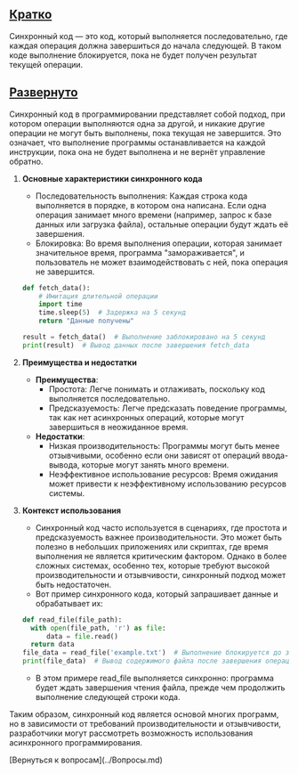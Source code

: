 ## <u>Кратко</u>

Синхронный код — это код, который выполняется последовательно, где каждая операция должна завершиться до начала
следующей. В таком коде выполнение блокируется, пока не будет получен результат текущей операции.

## <u>Развернуто</u>

Синхронный код в программировании представляет собой подход, при котором операции выполняются одна за другой, и никакие
другие операции не могут быть выполнены, пока текущая не завершится. Это означает, что выполнение программы
останавливается на каждой инструкции, пока она не будет выполнена и не вернёт управление обратно.

1. **Основные характеристики синхронного кода**
    - Последовательность выполнения: Каждая строка кода выполняется в порядке, в котором она написана. Если одна
      операция занимает много времени (например, запрос к базе данных или загрузка файла), остальные операции будут
      ждать её завершения.
    - Блокировка: Во время выполнения операции, которая занимает значительное время, программа "замораживается", и
      пользователь не может взаимодействовать с ней, пока операция не завершится.
    ```Python
    def fetch_data():
        # Имитация длительной операции
        import time
        time.sleep(5)  # Задержка на 5 секунд
        return "Данные получены"

    result = fetch_data()  # Выполнение заблокировано на 5 секунд
    print(result)  # Вывод данных после завершения fetch_data
    ```

2. **Преимущества и недостатки**
    - **Преимущества**:
        - Простота: Легче понимать и отлаживать, поскольку код выполняется последовательно.
        - Предсказуемость: Легче предсказать поведение программы, так как нет асинхронных операций, которые могут
          завершиться в неожиданное время.
    - **Недостатки**:
        - Низкая производительность: Программы могут быть менее отзывчивыми, особенно если они зависят от операций
          ввода-вывода, которые могут занять много времени.
        - Неэффективное использование ресурсов: Время ожидания может привести к неэффективному использованию ресурсов
          системы.

3. **Контекст использования**
    - Синхронный код часто используется в сценариях, где простота и предсказуемость важнее производительности. Это может
      быть полезно в небольших приложениях или скриптах, где время выполнения не является критическим фактором. Однако в
      более сложных системах, особенно тех, которые требуют высокой производительности и отзывчивости, синхронный подход
      может быть недостаточен.
    - Вот пример синхронного кода, который запрашивает данные и обрабатывает их:
    ```Python
    def read_file(file_path):
      with open(file_path, 'r') as file:
          data = file.read()
      return data
    file_data = read_file('example.txt')  # Выполнение блокируется до завершения чтения файла
    print(file_data)  # Вывод содержимого файла после завершения операции
    ```
    - В этом примере read_file выполняется синхронно: программа будет ждать завершения чтения файла, прежде чем продолжить
      выполнение следующей строки кода.

Таким образом, синхронный код является основой многих программ, но в зависимости от требований производительности и
отзывчивости, разработчики могут рассмотреть возможность использования асинхронного программирования.

<div>
[Вернуться к вопросам](../Вопросы.md)

</div>

